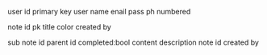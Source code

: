 user
id primary key
user name
enail 
pass
ph numbered

note 
id pk
title
color
created by

sub note
id 
parent id
completed:bool
content
description
note id
created by

